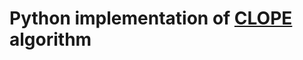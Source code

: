 # Python implementation of [CLOPE](http://citeseerx.ist.psu.edu/viewdoc/download?doi=10.1.1.13.7142&rep=rep1&type=pdf) algorithm
